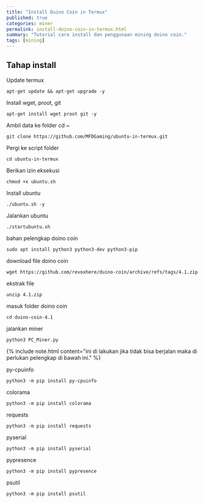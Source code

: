 ```yaml
---
title: "Install Duino Coin in Termux"
published: true
categories: miner
permalink: install-doino-coin-in-termux.html
summary: "Tutorial cara install dan penggunaan mining doino coin."
tags: [mining]
---
```


## Tahap install

Update termux

```
apt-get update && apt-get upgrade -y
```

Install wget, proot, git

```
apt-get install wget proot git -y
```

Ambil data ke folder cd ~

```
git clone https://github.com/MFDGaming/ubuntu-in-termux.git
```

Pergi ke script folder

```
cd ubuntu-in-termux
```

Berikan izin eksekusi

```
chmod +x ubuntu.sh
```

Install ubuntu

```
./ubuntu.sh -y
```

Jalankan ubuntu

```
./startubuntu.sh
```

bahan pelengkap doino coin

```
sudo apt install python3 python3-dev python3-pip
```

download file doino coin

```
wget https://github.com/revoxhere/duino-coin/archive/refs/tags/4.1.zip
```

ekstrak file

```
unzip 4.1.zip
```

masuk folder doino coin

```
cd duino-coin-4.1
```

jalankan miner

```
python3 PC_Miner.py
```

{% include note.html content="ini di lakukan jika tidak bisa berjalan maka di perlukan pelengkap di bawah ini." %}


py-cpuinfo

```
python3 -m pip install py-cpuinfo
```
colorama

```
python3 -m pip install colorama
```

requests

```
python3 -m pip install requests
```

pyserial

```
python3 -m pip install pyserial
```

pypresence

```
python3 -m pip install pypresence
```

psutil

```
python3 -m pip install psutil
```
